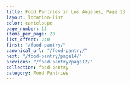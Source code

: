 ```yaml
---
title: Food Pantries in Los Angeles, Page 13
layout: location-list
color: canteloupe
page_number: 13
items_per_page: 20
list_offset: 240
first: "/food-pantry/"
canonical_url: "/food-pantry/"
next: "/food-pantry/page14/"
previous: "/food-pantry/page12/"
collection: food-pantry
category: Food Pantries
---
```


